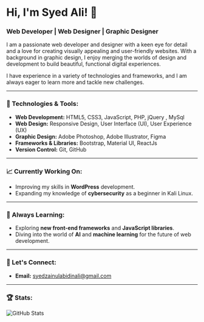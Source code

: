# Hi, I'm Syed Ali! 👋

### Web Developer | Web Designer | Graphic Designer

I am a passionate web developer and designer with a keen eye for detail and a love for creating visually appealing and user-friendly websites. With a background in graphic design, I enjoy merging the worlds of design and development to build beautiful, functional digital experiences. 

I have experience in a variety of technologies and frameworks, and I am always eager to learn more and tackle new challenges.

---

### 🔧 Technologies & Tools:

- **Web Development:** HTML5, CSS3, JavaScript, PHP, jQuery , MySql
- **Web Design:** Responsive Design, User Interface (UI), User Experience (UX)
- **Graphic Design:** Adobe Photoshop, Adobe Illustrator, Figma
- **Frameworks & Libraries:** Bootstrap, Material UI, ReactJs 
- **Version Control:** Git, GitHub

---

### 📈 Currently Working On:

- Improving my skills in **WordPress** development.
- Expanding my knowledge of **cybersecurity** as a beginner in Kali Linux.

---

### 🌱 Always Learning:

- Exploring **new front-end frameworks** and **JavaScript libraries**.
- Diving into the world of **AI** and **machine learning** for the future of web development.

---

### 💬 Let's Connect:

- **Email:** syedzainulabidinali@gmail.com

---

### 🏆 Stats:
![GitHub Stats](https://github-readme-stats.vercel.app/api?username=syedzainulabidin&show_icons=true&theme=radical)
